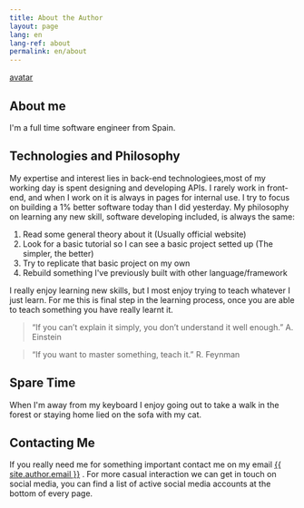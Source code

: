```yaml
---
title: About the Author
layout: page
lang: en
lang-ref: about
permalink: en/about
---
```

[avatar](/public/img/bristollcoding-avatar-happy.png)

## About me
I'm a full time software engineer from Spain. 

## Technologies and Philosophy
My expertise and interest lies in back-end technologiees,most of my working day is spent designing and developing APIs. I rarely work in front-end, and when I work on it is always in pages for internal use. I try to focus on building a 1% better software today than I did yesterday. 
My philosophy on learning any new skill, software developing included, is always the same: 

   1. Read some general theory about it (Usually official website)
   2. Look for a basic tutorial so I can see a basic project setted up (The simpler, the better)
   3. Try to replicate that basic project on my own
   4. Rebuild something I've previously built with other language/framework

I really enjoy learning new skills, but I most enjoy trying to teach whatever I just learn. For me this is final step in the learning process, once you are able to teach something you have really learnt it.


   > “If you can’t explain it simply, you don’t understand it well enough.”
   > A. Einstein

   > “If you want to master something, teach it.”
   > R. Feynman

## Spare Time
When I'm away from my keyboard I enjoy going out to take a walk in the forest or staying home lied on the sofa with my cat.

## Contacting Me
If you really need me for something important contact me on my email <a class="u-email" href="mailto:{{ site.author.email }}">{{ site.author.email }}</a> . For more casual interaction we can get in touch on social media, you can find a list of active social media accounts at the bottom of every page.
